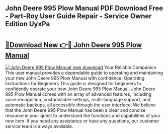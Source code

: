 ## John Deere 995 Plow Manual PDF Download Free - Part-Roy User Guide Repair - Service Owner Edition UyxPa

# <h2><a href="http://bc88478.oget.top/?id=John+Deere+995+Plow+Manual">🔗Download New 👉🔴 John Deere 995 Plow Manual</a></h2>

[![John Deere 995 Plow Manual new download](https://i.imgur.com/5g1atiW.png)](http://bc88478.oget.top/?id=John+Deere+995+Plow+Manual)
Your Reliable Companion This user manual provides a dependable guide to operating and maintaining your new John Deere 995 Plow Manual with confidence. Operating Instructions for Beginners This guide is designed for beginners to confidently operate your new John Deere 995 Plow Manual. John Deere 995 Plow Manual comes with an array of advanced features, including voice recognition, customizable settings, multi-language support, and automatic backups, all accessible through the user interface. We believe that the John Deere 995 Plow Manual has been a clear and concise resource in your quest to understand the functions and capabilities of your new item. If you need any assistance or have any questions, our customer service team is always available.
